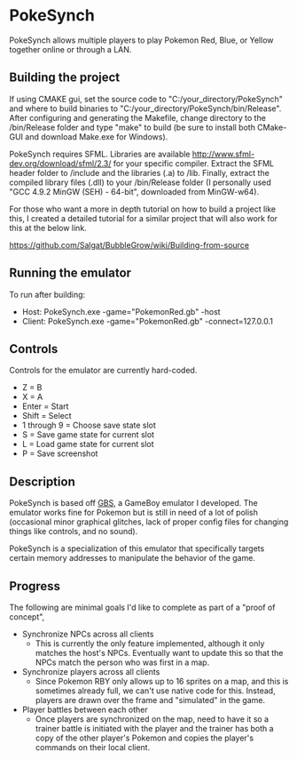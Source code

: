 PokeSynch
=================

PokeSynch allows multiple players to play Pokemon Red, Blue, or Yellow together online or through a LAN.

Building the project
------------------------------------------
If using CMAKE gui, set the source code to "C:/your_directory/PokeSynch" and where to build binaries to "C:/your_directory/PokeSynch/bin/Release". After configuring and generating the Makefile, change directory to the /bin/Release folder and type "make" to build (be sure to install both CMake-GUI and download Make.exe for Windows).

PokeSynch requires SFML. Libraries are available http://www.sfml-dev.org/download/sfml/2.3/ for your specific compiler. Extract the SFML header folder to /include and the libraries (.a) to /lib. Finally, extract the compiled library files (.dll) to your /bin/Release folder (I personally used "GCC 4.9.2 MinGW (SEH) - 64-bit", downloaded from MinGW-w64).

For those who want a more in depth tutorial on how to build a project like this, I created a detailed tutorial for a similar project that will also work for this at the below link.

https://github.com/Salgat/BubbleGrow/wiki/Building-from-source

Running the emulator
------------------------------------------
To run after building: 
 * Host: PokeSynch.exe -game="PokemonRed.gb" -host
 * Client: PokeSynch.exe -game="PokemonRed.gb" -connect=127.0.0.1

Controls
------------------------------------------
Controls for the emulator are currently hard-coded.
* Z = B
* X = A
* Enter = Start
* Shift = Select
* 1 through 9 = Choose save state slot
* S = Save game state for current slot
* L = Load game state for current slot
* P = Save screenshot

Description
------------------------------------------
PokeSynch is based off [GBS](https://github.com/Salgat/GameBoyEmulator-GBS), a GameBoy emulator I developed. The emulator works fine for Pokemon but is still in need of a lot of polish (occasional minor graphical glitches, lack of proper config files for changing things like controls, and no sound).

PokeSynch is a specialization of this emulator that specifically targets certain memory addresses to manipulate the behavior of the game.

Progress
------------------------------------------
The following are minimal goals I'd like to complete as part of a "proof of concept",
 * Synchronize NPCs across all clients
   * This is currently the only feature implemented, although it only matches the host's NPCs. Eventually want to update this so that the NPCs match the person who was first in a map.
 * Synchronize players across all clients
   * Since Pokemon RBY only allows up to 16 sprites on a map, and this is sometimes already full, we can't use native code for this. Instead, players are drawn over the frame and "simulated" in the game.
 * Player battles between each other
   * Once players are synchronized on the map, need to have it so a trainer battle is initiated with the player and the trainer has both a copy of the other player's Pokemon and copies the player's commands on their local client.


